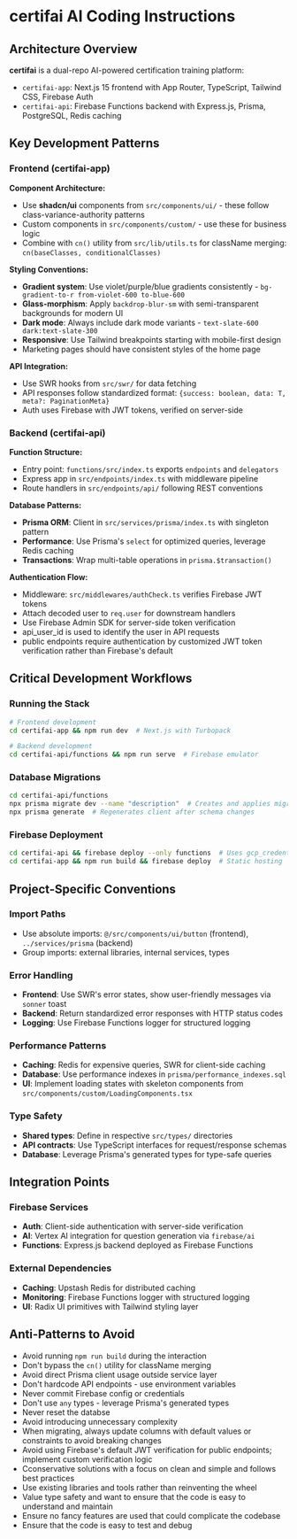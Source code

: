 # certifai AI Coding Instructions

## Architecture Overview

**certifai** is a dual-repo AI-powered certification training platform:

- `certifai-app`: Next.js 15 frontend with App Router, TypeScript, Tailwind CSS, Firebase Auth
- `certifai-api`: Firebase Functions backend with Express.js, Prisma, PostgreSQL, Redis caching

## Key Development Patterns

### Frontend (certifai-app)

**Component Architecture:**

- Use **shadcn/ui** components from `src/components/ui/` - these follow class-variance-authority patterns
- Custom components in `src/components/custom/` - use these for business logic
- Combine with `cn()` utility from `src/lib/utils.ts` for className merging: `cn(baseClasses, conditionalClasses)`

**Styling Conventions:**

- **Gradient system**: Use violet/purple/blue gradients consistently - `bg-gradient-to-r from-violet-600 to-blue-600`
- **Glass-morphism**: Apply `backdrop-blur-sm` with semi-transparent backgrounds for modern UI
- **Dark mode**: Always include dark mode variants - `text-slate-600 dark:text-slate-300`
- **Responsive**: Use Tailwind breakpoints starting with mobile-first design
- Marketing pages should have consistent styles of the home page

**API Integration:**

- Use SWR hooks from `src/swr/` for data fetching
- API responses follow standardized format: `{success: boolean, data: T, meta?: PaginationMeta}`
- Auth uses Firebase with JWT tokens, verified on server-side

### Backend (certifai-api)

**Function Structure:**

- Entry point: `functions/src/index.ts` exports `endpoints` and `delegators`
- Express app in `src/endpoints/index.ts` with middleware pipeline
- Route handlers in `src/endpoints/api/` following REST conventions

**Database Patterns:**

- **Prisma ORM**: Client in `src/services/prisma/index.ts` with singleton pattern
- **Performance**: Use Prisma's `select` for optimized queries, leverage Redis caching
- **Transactions**: Wrap multi-table operations in `prisma.$transaction()`

**Authentication Flow:**

- Middleware: `src/middlewares/authCheck.ts` verifies Firebase JWT tokens
- Attach decoded user to `req.user` for downstream handlers
- Use Firebase Admin SDK for server-side token verification
- api_user_id is used to identify the user in API requests
- public endpoints require authentication by customized JWT token verification rather than Firebase's default

## Critical Development Workflows

### Running the Stack

```bash
# Frontend development
cd certifai-app && npm run dev  # Next.js with Turbopack

# Backend development
cd certifai-api/functions && npm run serve  # Firebase emulator
```

### Database Migrations

```bash
cd certifai-api/functions
npx prisma migrate dev --name "description"  # Creates and applies migration
npx prisma generate  # Regenerates client after schema changes
```

### Firebase Deployment

```bash
cd certifai-api && firebase deploy --only functions  # Uses gcp_credentials.json
cd certifai-app && npm run build && firebase deploy  # Static hosting
```

## Project-Specific Conventions

### Import Paths

- Use absolute imports: `@/src/components/ui/button` (frontend), `../services/prisma` (backend)
- Group imports: external libraries, internal services, types

### Error Handling

- **Frontend**: Use SWR's error states, show user-friendly messages via `sonner` toast
- **Backend**: Return standardized error responses with HTTP status codes
- **Logging**: Use Firebase Functions logger for structured logging

### Performance Patterns

- **Caching**: Redis for expensive queries, SWR for client-side caching
- **Database**: Use performance indexes in `prisma/performance_indexes.sql`
- **UI**: Implement loading states with skeleton components from `src/components/custom/LoadingComponents.tsx`

### Type Safety

- **Shared types**: Define in respective `src/types/` directories
- **API contracts**: Use TypeScript interfaces for request/response schemas
- **Database**: Leverage Prisma's generated types for type-safe queries

## Integration Points

### Firebase Services

- **Auth**: Client-side authentication with server-side verification
- **AI**: Vertex AI integration for question generation via `firebase/ai`
- **Functions**: Express.js backend deployed as Firebase Functions

### External Dependencies

- **Caching**: Upstash Redis for distributed caching
- **Monitoring**: Firebase Functions logger with structured logging
- **UI**: Radix UI primitives with Tailwind styling layer

## Anti-Patterns to Avoid

- Avoid running `npm run build` during the interaction
- Don't bypass the `cn()` utility for className merging
- Avoid direct Prisma client usage outside service layer
- Don't hardcode API endpoints - use environment variables
- Never commit Firebase config or credentials
- Don't use `any` types - leverage Prisma's generated types
- Never reset the databse
- Avoid introducing unnecessary complexity
- When migrating, always update columns with default values or constraints to avoid breaking changes
- Avoid using Firebase's default JWT verification for public endpoints; implement custom verification logic
- Cconservative solutions with a focus on clean and simple and follows best practices
- Use existing libraries and tools rather than reinventing the wheel
- Value type safety and want to ensure that the code is easy to understand and maintain
- Ensure no fancy features are used that could complicate the codebase
- Ensure that the code is easy to test and debug
